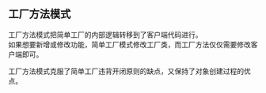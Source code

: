 ## 工厂方法模式
工厂方法模式把简单工厂的内部逻辑转移到了客户端代码进行。  
如果想要新增或修改功能，简单工厂模式修改工厂类，而工厂方法仅仅需要修改客户端即可。

工厂方法模式克服了简单工厂违背开闭原则的缺点，又保持了对象创建过程的优点。